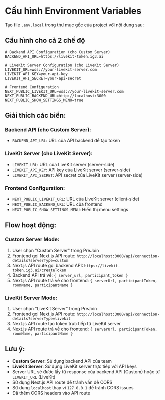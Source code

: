 # Cấu hình Environment Variables

Tạo file `.env.local` trong thư mục gốc của project với nội dung sau:

## Cấu hình cho cả 2 chế độ

```env
# Backend API Configuration (cho Custom Server)
BACKEND_API_URL=https://livekit-token.ig3.ai

# LiveKit Server Configuration (cho LiveKit Server)
LIVEKIT_URL=wss://your-livekit-server.com
LIVEKIT_API_KEY=your-api-key
LIVEKIT_API_SECRET=your-api-secret

# Frontend Configuration
NEXT_PUBLIC_LIVEKIT_URL=wss://your-livekit-server.com
NEXT_PUBLIC_BACKEND_URL=http://localhost:3000
NEXT_PUBLIC_SHOW_SETTINGS_MENU=true
```

## Giải thích các biến:

### Backend API (cho Custom Server):

- `BACKEND_API_URL`: URL của API backend để tạo token

### LiveKit Server (cho LiveKit Server):

- `LIVEKIT_URL`: URL của LiveKit server (server-side)
- `LIVEKIT_API_KEY`: API key của LiveKit server (server-side)
- `LIVEKIT_API_SECRET`: API secret của LiveKit server (server-side)

### Frontend Configuration:

- `NEXT_PUBLIC_LIVEKIT_URL`: URL của LiveKit server (client-side)
- `NEXT_PUBLIC_BACKEND_URL`: URL của frontend
- `NEXT_PUBLIC_SHOW_SETTINGS_MENU`: Hiển thị menu settings

## Flow hoạt động:

### Custom Server Mode:

1. User chọn "Custom Server" trong PreJoin
2. Frontend gọi Next.js API route: `http://localhost:3000/api/connection-details?serverType=custom`
3. Next.js API route gọi backend API: `https://livekit-token.ig3.ai/createToken`
4. Backend API trả về: `{ server_url, participant_token }`
5. Next.js API route trả về cho frontend: `{ serverUrl, participantToken, roomName, participantName }`

### LiveKit Server Mode:

1. User chọn "LiveKit Server" trong PreJoin
2. Frontend gọi Next.js API route: `http://localhost:3000/api/connection-details?serverType=livekit`
3. Next.js API route tạo token trực tiếp từ LiveKit server
4. Next.js API route trả về cho frontend: `{ serverUrl, participantToken, roomName, participantName }`

## Lưu ý:

- **Custom Server**: Sử dụng backend API của team
- **LiveKit Server**: Sử dụng LiveKit server trực tiếp với API keys
- Server URL sẽ được lấy từ response của backend API (Custom) hoặc từ `LIVEKIT_URL` (LiveKit)
- Sử dụng Next.js API route để tránh vấn đề CORS
- Sử dụng `localhost` thay vì `127.0.0.1` để tránh CORS issues
- Đã thêm CORS headers vào API route
